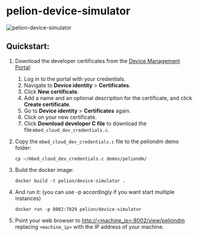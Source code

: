 # pelion-device-simulator

![pelion-device-simulator](https://i.ibb.co/9VKvhgF/pelion-device-simulator.gif)

## Quickstart:

1. Download the developer certificates from the [Device Management Portal](https://portal.mbedcloud.com//):
   1. Log in to the portal with your credentials.
   1. Navigate to **Device identity** > **Certificates**.
   1. Click **New certificate**.
   1. Add a name and an optional description for the certificate, and click **Create certificate**.
   1. Go to **Device identity** > **Certificates** again.
   1. Click on your new certificate.
   1. Click **Download developer C file** to download the file `mbed_cloud_dev_credentials.c`.

2. Copy the `mbed_cloud_dev_credentials.c` file to the peliondm demo folder:

    ```
    cp ~/mbed_cloud_dev_credentials.c demos/peliondm/
    ```
3. Build the docker image:

    ```
    docker build -t pelion/device-simulator .
    ```

4. And run it: (you can use -p accordingly if you want start multiple instances)

    ```
    docker run -p 8002:7829 pelion/device-simulator
    ```

5. Point your web browser to [http://<machine_ip>:8002/view/peliondm](http://<machine_ip>:8002/view/peliondm) replacing `<machine_ip>` with the IP address of your machine.